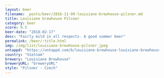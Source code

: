 ```yaml
---
layout: beer
filename: _posts/beer/2016-11-09-louisiane-brewhouse-pilsner.md
title: Louisiane brewhouse Pilsner
category: beer
score: 6.5
beer-date: "2018-02-17"
desc: "Fairly mild in all respects. A good summer beer"
permalink: /beer/:title.html
img: /img/list/louisiane-brewhouse-pilsner.jpeg
untappd: "https://untappd.com/b/louisiane-brewhouse-louisiane-brewhouse-pilsener/129286"
country: "Vietnam"
brewery: "Louisiane Brewhouse"
breweryURL: "breweryURL"
style: "Pilsner - Czech"
---
```

